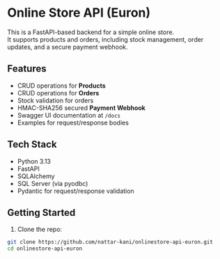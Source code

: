 # Online Store API (Euron)

This is a FastAPI-based backend for a simple online store.  
It supports products and orders, including stock management, order updates, and a secure payment webhook.

## Features

- CRUD operations for **Products**
- CRUD operations for **Orders**
- Stock validation for orders
- HMAC-SHA256 secured **Payment Webhook**
- Swagger UI documentation at `/docs`
- Examples for request/response bodies

## Tech Stack

- Python 3.13
- FastAPI
- SQLAlchemy
- SQL Server (via pyodbc)
- Pydantic for request/response validation

## Getting Started

1. Clone the repo:
```bash
git clone https://github.com/nattar-kani/onlinestore-api-euron.git
cd onlinestore-api-euron
